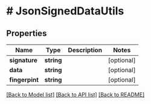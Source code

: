 # # JsonSignedDataUtils

## Properties

Name | Type | Description | Notes
------------ | ------------- | ------------- | -------------
**signature** | **string** |  | [optional]
**data** | **string** |  | [optional]
**fingerpint** | **string** |  | [optional]

[[Back to Model list]](../../README.md#models) [[Back to API list]](../../README.md#endpoints) [[Back to README]](../../README.md)
